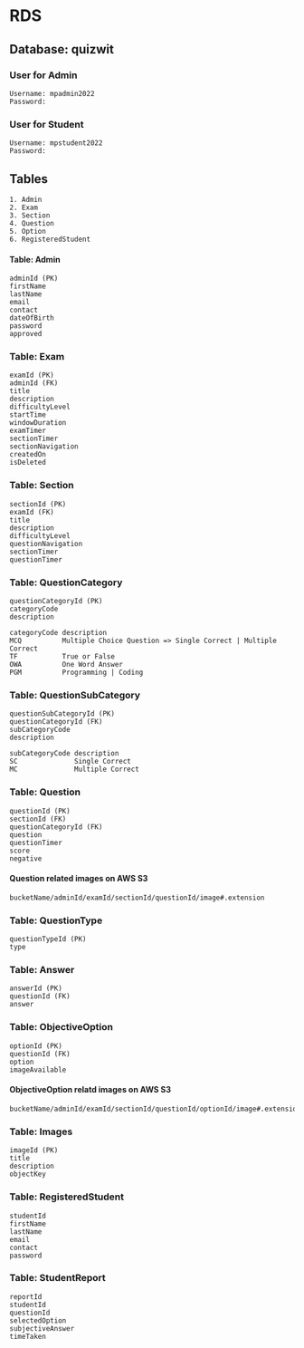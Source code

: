 # RDS

## Database: quizwit

### User for Admin
```
Username: mpadmin2022
Password:
```

### User for Student
```
Username: mpstudent2022
Password:
```

## Tables
```
1. Admin
2. Exam
3. Section
4. Question
5. Option
6. RegisteredStudent
```

#### Table: Admin
```
adminId (PK)
firstName
lastName
email
contact
dateOfBirth
password
approved
```

### Table: Exam
```
examId (PK)
adminId (FK)
title
description
difficultyLevel
startTime 
windowDuration
examTimer
sectionTimer
sectionNavigation
createdOn
isDeleted
```

### Table: Section
```
sectionId (PK)
examId (FK)
title
description 
difficultyLevel
questionNavigation
sectionTimer
questionTimer
```

### Table: QuestionCategory
```
questionCategoryId (PK)
categoryCode
description

categoryCode description
MCQ          Multiple Choice Question => Single Correct | Multiple Correct
TF           True or False
OWA          One Word Answer
PGM          Programming | Coding
```
### Table: QuestionSubCategory
```
questionSubCategoryId (PK)
questionCategoryId (FK)
subCategoryCode
description

subCategoryCode description
SC              Single Correct
MC              Multiple Correct
```

### Table: Question
```
questionId (PK)
sectionId (FK)
questionCategoryId (FK)
question
questionTimer
score
negative
```


#### Question related images on AWS S3
```
bucketName/adminId/examId/sectionId/questionId/image#.extension
```
### Table: QuestionType
```
questionTypeId (PK)
type
```

### Table: Answer
```
answerId (PK)
questionId (FK)
answer
```

### Table: ObjectiveOption
```
optionId (PK)
questionId (FK)
option
imageAvailable
```

#### ObjectiveOption relatd images on AWS S3
```
bucketName/adminId/examId/sectionId/questionId/optionId/image#.extension
```

### Table: Images
```
imageId (PK)
title
description
objectKey
```

### Table: RegisteredStudent
```
studentId
firstName
lastName
email
contact
password
```

### Table: StudentReport
```
reportId
studentId
questionId
selectedOption
subjectiveAnswer
timeTaken
```

